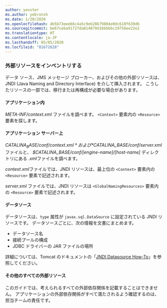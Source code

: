 ```yaml
---
author: yevster
ms.author: yebronsh
ms.date: 1/20/2020
ms.openlocfilehash: 4b5b73eee66c4a5c9eb28b79804e0dc610f639d6
ms.sourcegitcommit: be67ceba91727da014879d16bbbbc19756ee22e2
ms.translationtype: HT
ms.contentlocale: ja-JP
ms.lasthandoff: 05/05/2020
ms.locfileid: "81671628"
---
```

### <a name="inventory-external-resources"></a>外部リソースをインベントリする

データ ソース、JMS メッセージ ブローカー、およびその他の外部リソースは、JNDI (Java Naming and Directory Interface) を介して挿入されます。 こうしたリソースの一部では、移行または再構成が必要な場合があります。

#### <a name="inside-your-application"></a>アプリケーション内

*META-INF/context.xml* ファイルを調べます。 `<Context>` 要素内の `<Resource>` 要素を探します。

#### <a name="on-the-application-servers"></a>アプリケーション サーバー上

*$CATALINA_BASE/conf/context.xml* および *$CATALINA_BASE/conf/server.xml* ファイルと、 *$CATALINA_BASE/conf/[engine-name]/[host-name]* ディレクトリにある *.xml*ファイルを調べます。

*context.xml*ファイルでは、JNDI リソースは、最上位の `<Context>` 要素内の `<Resource>` 要素で記述されます。

*server.xml* ファイルでは、JNDI リソースは `<GlobalNamingResources>` 要素内の `<Resource>` 要素で記述されます。

#### <a name="datasources"></a>データソース

データソースは、`type` 属性が `javax.sql.DataSource` に設定されている JNDI リソースです。 データソースごとに、次の情報を文書にまとめます。

* データソース名
* 接続プールの構成
* JDBC ドライバーの JAR ファイルの場所

詳細については、Tomcat のドキュメントの「[JNDI Datasource How-To](https://tomcat.apache.org/tomcat-9.0-doc/jndi-datasource-examples-howto.html)」を参照してください。

#### <a name="all-other-external-resources"></a>その他のすべての外部リソース

このガイドでは、考えられるすべての外部依存関係を記載することはできません。 アプリケーションの外部依存関係がすべて満たされるよう確認するのは、担当チームの責任です。
